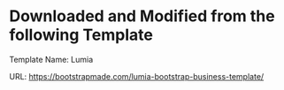 # Downloaded and Modified from the following Template

Template Name: Lumia

URL: https://bootstrapmade.com/lumia-bootstrap-business-template/
